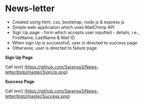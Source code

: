 # News-letter

- Created using html, css, bootstrap, node js & express js
- Simple web-application which uses MailChimp API
- Sign Up page - form which accepts user inputted - details, i.e., FirstName, LastName & Mail ID 
- When sign Up is successfull, user is directed to success page
- Otherwise, user is directed to failure page

**Sign Up Page**

![alt text] (https://github.com/Saranya3/News-letter/blob/master/SignUp.png)


**Success Page**

![alt text] (https://github.com/Saranya3/News-letter/blob/master/Success.png)
